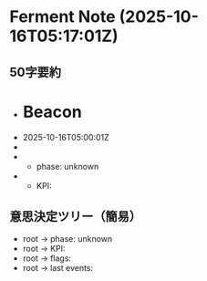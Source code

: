 # Ferment Note (2025-10-16T05:17:01Z)

## 50字要約
- # Beacon
- 2025-10-16T05:00:01Z
- 
- - phase: unknown
- - KPI:

## 意思決定ツリー（簡易）
- root -> phase: unknown
- root -> KPI:
- root -> flags:
- root -> last events:
